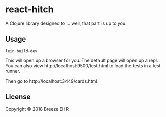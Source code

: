 # react-hitch

A Clojure library designed to ... well, that part is up to you.

## Usage

``` shell
lein build-dev
```

This will open up a browser for you. The default page will open up a repl. You can also view http://localhost:9500/test.html to load the tests in a test runner.

Then go to http://localhost:3449/cards.html


## License

Copyright © 2018 Breeze EHR
